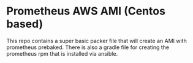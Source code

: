 # Prometheus AWS AMI (Centos based)

This repo contains a super basic packer file that will create an AMI with prometheus prebaked.
There is also a gradle file for creating the prometheus rpm that is installed via ansible.